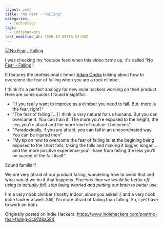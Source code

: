 ```yaml
---
layout: post
title: "No Fear - Failing"
categories:
  - Technology
tags:
  - indiehackers
last_modified_at: 2020-10-03T16:57:00Z
---
```


[![No Fear - Falling](http://img.youtube.com/vi/DkLfb92Ly9U/0.jpg)](http://www.youtube.com/watch?v=DkLfb92Ly9U "Video Title")

I was checking my Youtube feed when this video came up, it's called "[No Fear - Falling](http://www.youtube.com/watch?v=DkLfb92Ly9U)".

It features the professional climber [Adam Ondra](https://www.youtube.com/channel/UC8eNyF9eYwgr_K-Nl4gSHWw) talking about how to overcome the fear of falling when you are a rock climber.

I think it's a perfect analogy for new indie hackers working on their product. Here are some quotes I found insightful:

* "If you really want to improve as a climber you need to fall. But, there is the fear, right?"
* "The fear of falling [...] I think is very natural for us humans. But you can overcome it. You can train it. The more you're exposed to the height, the less you're afraid and the more kind of routine it becomes"
* "Paradoxically, if you are afraid, you can fall in an uncoordinated way. You can be injured then"
* "My tip on how to overcome the fear of falling is: at the begining being exposed to the short falls, taking the falls and making it bigger, longer,... and the more positive experience you'll have from falling the less you'll be scared of the fall itself"

Sound familiar?

We are very afraid of our product failing, wondering how to avoid that and what would we do if that happens. *Precious time we would be better off using to actually fail, stop being worried and putting our brain to better use*.

I'm a very noob climber (mostly indoor, since you asked :) and a very noob indie hacker aswell. Still, I'm more afraid of failing than falling. So, I yet have to work on both.

Originally posted on Indie Hackers: https://www.indiehackers.com/post/no-fear-failing-3c97d8a584
